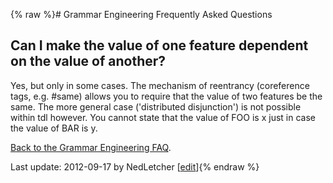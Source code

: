 {% raw %}# Grammar Engineering Frequently Asked Questions

## Can I make the value of one feature dependent on the value of another?

Yes, but only in some cases. The mechanism of reentrancy (coreference
tags, e.g. \#same) allows you to require that the value of two features
be the same. The more general case ('distributed disjunction') is not
possible within tdl however. You cannot state that the value of FOO is x
just in case the value of BAR is y.

[Back to the Grammar Engineering FAQ](/GrammarEngineeringFaq).

Last update: 2012-09-17 by NedLetcher [[edit](https://github.com/delph-in/docs/wiki/GeFaqDistributedDisjunction/_edit)]{% endraw %}